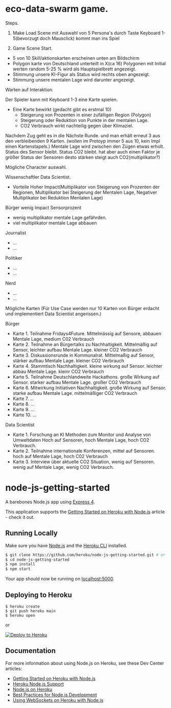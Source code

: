 # eco-data-swarm game.

Steps.

1) Make Load Scene mit Auswahl von 5 Persona's durch Taste Keyboard 1-5(bevorzugt doch Mausclick) kommt man ins Spiel

2) Game Scene Start.
 - 5 von 10 Skill/aktionskarten erscheinen unten am Bildschirm
 - Polygon karte von Deutschland unterteilt in X(ca 16) Polygonen mit Initial werten random 5-25 % wird als Hauptspielbrett angezeigt.
 - Stimmung unsere KI-Figur als Status wird rechts oben angezeigt. 
 - Stimmung unsere mentalen Lage wird darunter angezeigt.

 Warten auf Interaktion.

Der Spieler kann mit Keyboard 1-3 eine Karte spielen.
- Eine Karte bewirkt (gedacht gibt es erstmal 10)
    - Steigerung von Prozenten in einer zufälligen Region (Polygon)
    - Steigerung oder Reduktion von Punkte in der mentalen Lage.
    - CO2 Verbrauch wirkt nachteilig gegen über Klimaziel.

Nachdem Zug geht es in die Nächste Runde.
und man erhält erneut 3 aus den verbleibenden 9 Karten. (wollen im Protoyp immer 5 aus 10, kein Impl einen Kartenstapels.)
Mentale Lage wird zwischen den Zügen etwas erholt. 
Status des Sensor bleibt.
Status CO2 bleibt. hat aber auch einen Faktor je größer Status der Sensoren desto stärken steigt auch CO2(multiplikator?)

Mögliche Character auswahl.

Wissenschaftler Data Scientist. 
- Vorteile Hoher Impact(Multiplikator von Steigerung von Prozenten der Regionen, Multiplikator bei Steigerung der Mentalen Lage, Negativer Multiplikator bei Reduktion Mentalen Lage)

Bürger wenig Impact Sensorprozent
- wenig multiplikator mentale Lage gefährden.
- viel multiplikator mentale Lage abbauen

Journalist
- ...
- ...

Politiker
- ...
- ...

Nerd
- ...
- ...


Mögliche Karten (Für Use Case werden nur 10 Karten von Bürger erdacht und implementiert Data Scientist angerissen.)

Bürger

- Karte 1. Teilnahme Fridays4Future. Mittelmässig auf Sensore, abbauen Mentale Lage, medium C02 Verbrauch
- Karte 2. Teilnahme an Bürgertalks zu Nachhaltigkeit. Mittelmäßig auf Sensor, leichter aufbau Mentale Lage. kleiner CO2 Verbrauch
- Karte 3. Diskussionsrunde in Kommunalrat. Mittelmaßig auf Sensor, stärker aufbau Mentale Lage. kleiner CO2 Verbrauch
- Karte 4. Stammtisch Nachhaltigkeit. kleine wirkung auf Sensor. leichter abbau Mentale Lage. kleinr CO2 Verbrauch
- Karte 5. Teilnahme Deutschlandweite Hackathons. große Wirkung auf Sensor. starker aufbau Mentale Lage. großer CO2 Verbrauch
- Karte 6. Mitwirkung Initiativen Nachhaltigkeit. große Wirkung auf Sensor. starke aufbau Mentale Lage. mittelmäßiger CO2 Verbrauch
- Karte 7. ...
- Karte 8. ...
- Karte 9. ...
- Karte 10. ...

Data Scientist
- Karte 1. Forschung an KI Methoden zum Monitor und Analyse von Umweltdaten Hoch auf Sensoren, hoch Mentale Lage, hoch CO2 Verbrauch.
- Karte 2. Teilnahme internationale Konferenzen, mittel auf Sensoren. hoch auf Mentale Lage, hoch C02 Verbrauch
- Karte 3. Interview über aktuelle CO2 Situation, wenig auf Sensoren. wenig auf Mentale Lage, wenig CO2 Verbrauch.






















# node-js-getting-started

A barebones Node.js app using [Express 4](http://expressjs.com/).

This application supports the [Getting Started on Heroku with Node.js](https://devcenter.heroku.com/articles/getting-started-with-nodejs) article - check it out.

## Running Locally

Make sure you have [Node.js](http://nodejs.org/) and the [Heroku CLI](https://cli.heroku.com/) installed.

```sh
$ git clone https://github.com/heroku/node-js-getting-started.git # or clone your own fork
$ cd node-js-getting-started
$ npm install
$ npm start
```

Your app should now be running on [localhost:5000](http://localhost:5000/).

## Deploying to Heroku

```
$ heroku create
$ git push heroku main
$ heroku open
```
or

[![Deploy to Heroku](https://www.herokucdn.com/deploy/button.png)](https://heroku.com/deploy)

## Documentation

For more information about using Node.js on Heroku, see these Dev Center articles:

- [Getting Started on Heroku with Node.js](https://devcenter.heroku.com/articles/getting-started-with-nodejs)
- [Heroku Node.js Support](https://devcenter.heroku.com/articles/nodejs-support)
- [Node.js on Heroku](https://devcenter.heroku.com/categories/nodejs)
- [Best Practices for Node.js Development](https://devcenter.heroku.com/articles/node-best-practices)
- [Using WebSockets on Heroku with Node.js](https://devcenter.heroku.com/articles/node-websockets)
